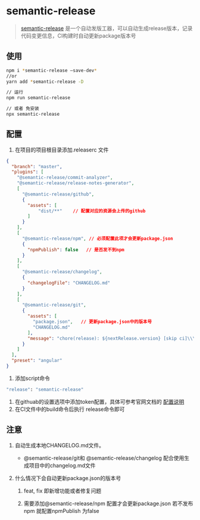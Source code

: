 # **semantic-release**

> [semantic-release](https://semantic-release.gitbook.io/semantic-release/) 是一个自动发版工器，可以自动生成release版本，记录代码变更信息，CI构建时自动更新package版本号

## **使用**

```bash
npm i *semantic-release —save-dev*
//or
yarn add *semantic-release -D

// 运行
npm run semantic-release

// 或者 免安装
npx semantic-release
```

## **配置**

1. 在项目的项目根目录添加.releaserc 文件

```json
{
  "branch": "master",
  "plugins": [
    "@semantic-release/commit-analyzer",
    "@semantic-release/release-notes-generator",
    [
      "@semantic-release/github",
      {
        "assets": [
            "dist/**"    // 配置对应的资源会上传的github
        ]
      }
    ],
    [
      "@semantic-release/npm", // 必须配置此项才会更新package.json
      {
        "npmPublish": false   // 是否发不到npm
      }
    ],
    [
      "@semantic-release/changelog",
      {
        "changelogFile": "CHANGELOG.md"
      }
    ],
    [
      "@semantic-release/git",
      {
        "assets": [
          "package.json",   // 更新package.json中的版本号
          "CHANGELOG.md"
        ],
        "message": "chore(release): ${nextRelease.version} [skip ci]\\\\n\\\\n${nextRelease.notes}"
      }
    ]
  ],
  "preset": "angular"
}
```

1. 添加script命令

```bash
"release": "semantic-release"
```

1. 在githuab的设置选项中添加token配置，具体可参考官网文档的 [配置说明](https://docs.github.com/en/authentication/keeping-your-account-and-data-secure/creating-a-personal-access-token)
2. 在CI文件中的build命令后执行 release命令即可

## **注意**

1. 自动生成本地CHANGELOG.md文件。
   - @semantic-release/git和 @semantic-release/changelog 配合使用生成项目中的changelog.md文件

2. 什么情况下会自动更新package.json的版本号

   1. feat, fix 即新增功能或者修复问题

   3. 需要添加@semantic-release/npm 配置才会更新package.json 若不发布npm 就配置npmPublish 为false